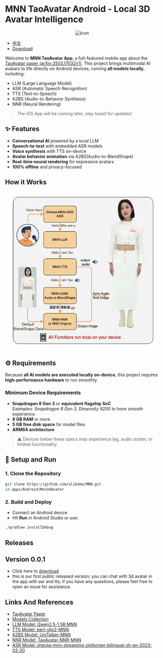 
# MNN TaoAvatar Android - Local 3D Avatar Intelligence


<p align="center">
  <img width="20%" alt="Icon"  src="https://meta.alicdn.com/data/mnn/avatar/avatar_demo.gif" style="margin: 0 10px;">
</p>

+ [中文](./README_CN.md)
+ [Download](#releases) 

Welcome to **MNN TaoAvatar App**, a full-featured mobile app about the [TaoAvatar paper (arXiv:2503.17032v1)](https://arxiv.org/html/2503.17032v1). This project brings multimodal AI avatars to life directly on Android devices, running **all models locally**, including:

- LLM (Large Language Model)
- ASR (Automatic Speech Recognition)
- TTS (Text-to-Speech)
- A2BS (Audio-to-Behavior Synthesis)
- NNR (Neural Rendering)

> The iOS App will be coming later, stay tuned for updates!

## ✨ Features

- **Conversational AI** powered by a local LLM
- **Speech-to-text** with embedded ASR models
- **Voice synthesis** with TTS on-device
- **Avatar behavior animation** via A2BS(Audio-to-BlendShape)
- **Real-time neural rendering** for expressive avatars
- **100% offline** and privacy-focused

## How it Works
![alt text](./assets/tao_avatar_process.jpg)

## ⚙️ Requirements

Because **all AI models are executed locally on-device**, this project requires **high-performance hardware** to run smoothly.

### Minimum Device Requirements

- **Snapdragon 8 Gen 3** or **equivalent flagship SoC**  
  _Examples: Snapdragon 8 Gen 3,  Dimensity 9200 to have smooth experience._
- **8 GB RAM** or more
- **5 GB free disk space** for model files
- **ARM64 architecture**

> ⚠️ Devices below these specs may experience lag, audio stutter, or limited functionality.


## 🚀 Setup and Run

### 1. Clone the Repository

```bash
git clone https://github.com/alibaba/MNN.git
cd apps/Android/Mnn3dAvatar
```

### 2. Build and Deploy

- Connect an Android device
- Hit **Run** in Android Studio or use:

```bash
./gradlew installDebug
```

## Releases
## Version 0.0.1
+ Click here to [download](https://meta.alicdn.com/data/mnn/avatar/mnn_avatar_0_0_1.apk)
+ this is our first public released version; you can chat with 3d avatar in the app with asr and tts; if you have any questions, please feel free to open an issue for assistance.


## Links And References

- [TaoAvatar Paper](https://arxiv.org/html/2503.17032v1)
- [Models Collection](https://modelscope.cn/collections/TaoAvatar-68d8a46f2e554a)
- [LLM Model: Qwen2.5-1.5B MNN](https://github.com/alibaba/MNN/tree/master/3rd_party/NNR)
- [TTS Model: bert-vits2-MNN](https://modelscope.cn/models/MNN/bert-vits2-MNN)
- [A2BS Model: UniTalker-MNN](https://modelscope.cn/models/MNN/UniTalker-MNN)
- [NNR Model: TaoAvatar-NNR-MNN](https://modelscope.cn/models/MNN/TaoAvatar-NNR-MNN)
- [ASR Model: sherpa-mnn-streaming-zipformer-bilingual-zh-en-2023-02-20](https://modelscope.cn/models/MNN/sherpa-mnn-streaming-zipformer-bilingual-zh-en-2023-02-20)